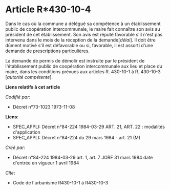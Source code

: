 # Article R*430-10-4

Dans le cas où la commune a délégué sa compétence à un établissement public de coopération intercommunale, le maire fait
connaître son avis au président de cet établissement. Son avis est réputé favorable s'il n'est pas intervenu dans le mois de
la réception de la demande[*délai*]. Il doit être dûment motivé s'il est défavorable ou si, favorable, il est assorti d'une
demande de prescriptions particulières.

La demande de permis de démolir est instruite par le président de l'établissement public de coopération intercommunale aux
lieu et place du maire, dans les conditions prévues aux articles R. 430-10-1 à R. 430-10-3 [*autorité compétente*].

**Liens relatifs à cet article**

_Codifié par_:

  - Décret n°73-1023 1973-11-08

**Liens**:

  - SPEC_APPLI: Décret n°84-224 1984-03-29 ART. 21, ART. 22 : modalités d'application
  - SPEC_APPLI: Décret n°84-224 du 29 mars 1984 - art. 21 (M)

_Créé par_:

  - Décret n°84-224 1984-03-29 art. 1, art. 7 JORF 31 mars 1984 date d'entrée en vigueur 1 avril 1984

_Cite_:

  - Code de l'urbanisme R430-10-1 à R430-10-3
